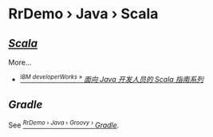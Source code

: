 # RrDemo › Java › Scala

## [*Scala*](http://scala-lang.org/)
More...
- [<sup>*IBM developerWorks* » </sup> *面向 Java 开发人员的 Scala 指南系列*](http://ibm.com/developerworks/cn/java/j-scala)

## *Gradle*
See [<sup>*RrDemo* › *Java* › *Groovy* › </sup>*Gradle*](../groovy/readme.md#gradle).
